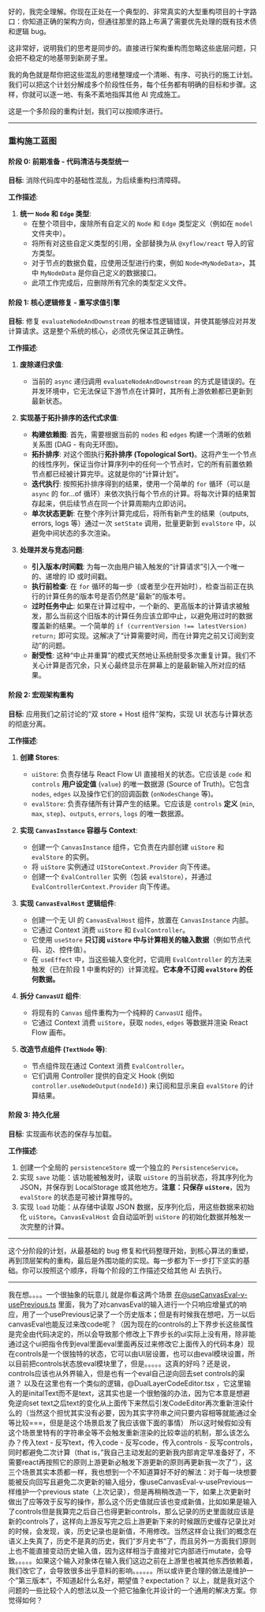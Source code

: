 

好的，我完全理解。你现在正处在一个典型的、非常真实的大型重构项目的十字路口：你知道正确的架构方向，但通往那里的路上布满了需要优先处理的既有技术债和逻辑 bug。

这非常好，说明我们的思考是同步的。直接进行架构重构而忽略这些底层问题，只会把不稳定的地基带到新房子里。

我的角色就是帮你把这些混乱的思绪整理成一个清晰、有序、可执行的施工计划。我们可以把这个计划分解成多个阶段性任务，每个任务都有明确的目标和步骤。这样，你就可以逐一地、有条不紊地指挥其他 AI 完成施工。

这是一个多阶段的重构计划，我们可以按顺序进行。

---

### 重构施工蓝图

#### **阶段 0: 前期准备 - 代码清洁与类型统一**

**目标**: 消除代码库中的基础性混乱，为后续重构扫清障碍。

**工作描述**:
1.  **统一 `Node` 和 `Edge` 类型**:
    *   在整个项目中，废除所有自定义的 `Node` 和 `Edge` 类型定义（例如在 `model` 文件夹中）。
    *   将所有对这些自定义类型的引用，全部替换为从 `@xyflow/react` 导入的官方类型。
    *   对于节点的数据负载，应使用泛型进行约束，例如 `Node<MyNodeData>`，其中 `MyNodeData` 是你自己定义的数据接口。
    *   此项工作完成后，应删除所有冗余的类型定义文件。

#### **阶段 1: 核心逻辑修复 - 重写求值引擎**

**目标**: 修复 `evaluateNodeAndDownstream` 的根本性逻辑错误，并使其能够应对并发计算请求。这是整个系统的核心，必须优先保证其正确性。

**工作描述**:
1.  **废除递归求值**:
    *   当前的 `async` 递归调用 `evaluateNodeAndDownstream` 的方式是错误的。在并发环境中，它无法保证下游节点在计算时，其所有上游依赖都已更新到最新状态。

2.  **实现基于拓扑排序的迭代式求值**:
    *   **构建依赖图**: 首先，需要根据当前的 `nodes` 和 `edges` 构建一个清晰的依赖关系图 (DAG - 有向无环图)。
    *   **拓扑排序**: 对这个图执行**拓扑排序 (Topological Sort)**。这将产生一个节点的线性序列，保证当你计算序列中的任何一个节点时，它的所有前置依赖节点都已经被计算完毕。这就是你的“计算计划”。
    *   **迭代执行**: 按照拓扑排序得到的结果，使用一个简单的 `for` 循环（可以是 `async` 的 for...of 循环）来依次执行每个节点的计算。将每次计算的结果暂存起来，供后续节点在同一个计算周期内立即访问。
    *   **单次状态更新**: 在整个序列计算完成后，将所有新产生的结果（outputs, errors, logs 等）通过一次 `setState` 调用，批量更新到 `evalStore` 中，以避免中间状态的多次渲染。

3.  **处理并发与竞态问题**:
    *   **引入版本/时间戳**: 为每一次由用户输入触发的“计算请求”引入一个唯一的、递增的 ID 或时间戳。
    *   **执行前检查**: 在 `for` 循环的每一步（或者至少在开始时），检查当前正在执行的计算任务的版本号是否仍然是“最新”的版本号。
    *   **过时任务中止**: 如果在计算过程中，一个新的、更高版本的计算请求被触发，那么当前这个旧版本的计算任务应该立即中止，以避免用过时的数据覆盖新的结果。一个简单的 `if (currentVersion !== latestVersion) return;` 即可实现。这解决了“计算需要时间，而在计算完之前又订阅到变动”的问题。
    *   **耐受性**: 这种“中止并重算”的模式天然地让系统耐受多次重复计算。我们不关心计算是否冗余，只关心最终显示在屏幕上的是最新输入所对应的结果。

#### **阶段 2: 宏观架构重构**

**目标**: 应用我们之前讨论的“双 store + Host 组件”架构，实现 UI 状态与计算状态的彻底分离。

**工作描述**:
1.  **创建 Stores**:
    *   `uiStore`: 负责存储与 React Flow UI 直接相关的状态。它应该是 `code` 和 `controls` **用户设定值** (`value`) 的唯一数据源 (Source of Truth)。它包含 `nodes`, `edges` 以及操作它们的回调函数 (`onNodesChange` 等)。
    *   `evalStore`: 负责存储所有计算产生的结果。它应该是 `controls` **定义** (`min`, `max`, `step`)、`outputs`, `errors`, `logs` 的唯一数据源。

2.  **实现 `CanvasInstance` 容器与 Context**:
    *   创建一个 `CanvasInstance` 组件，它负责在内部创建 `uiStore` 和 `evalStore` 的实例。
    *   将 `uiStore` 实例通过 `UIStoreContext.Provider` 向下传递。
    *   创建一个 `EvalController` 实例（包装 `evalStore`），并通过 `EvalControllerContext.Provider` 向下传递。

3.  **实现 `CanvasEvalHost` 逻辑组件**:
    *   创建一个无 UI 的 `CanvasEvalHost` 组件，放置在 `CanvasInstance` 内部。
    *   它通过 Context 消费 `uiStore` 和 `EvalController`。
    *   它使用 `useStore` **只订阅 `uiStore` 中与计算相关的输入数据**（例如节点代码、边、控件值）。
    *   在 `useEffect` 中，当这些输入变化时，它调用 `EvalController` 的方法来触发（已在阶段 1 中重构好的）计算流程。**它本身不订阅 `evalStore` 的任何数据。**

4.  **拆分 `CanvasUI` 组件**:
    *   将现有的 `Canvas` 组件重构为一个纯粹的 `CanvasUI` 组件。
    *   它通过 Context 消费 `uiStore`，获取 `nodes`, `edges` 等数据并渲染 React Flow 画布。

5.  **改造节点组件 (`TextNode` 等)**:
    *   节点组件现在通过 Context 消费 `EvalController`。
    *   它们调用 Controller 提供的自定义 Hook (例如 `controller.useNodeOutput(nodeId)`) 来订阅和显示来自 `evalStore` 的计算结果。

#### **阶段 3: 持久化层**

**目标**: 实现画布状态的保存与加载。

**工作描述**:
1.  创建一个全局的 `persistenceStore` 或一个独立的 `PersistenceService`。
2.  实现 `save` 功能：该功能被触发时，读取 `uiStore` 的当前状态，将其序列化为 JSON，并保存到 LocalStorage 或其他地方。**注意：只保存 `uiStore`**，因为 `evalStore` 的状态是可被计算推导的。
3.  实现 `load` 功能：从存储中读取 JSON 数据，反序列化后，用这些数据来初始化 `uiStore`。`CanvasEvalHost` 会自动监听到 `uiStore` 的初始化数据并触发一次完整的计算。

---

这个分阶段的计划，从最基础的 bug 修复和代码整理开始，到核心算法的重塑，再到顶层架构的重构，最后是外围功能的实现。每一步都为下一步打下坚实的基础。你可以按照这个顺序，将每个阶段的工作描述交给其他 AI 去执行。







---


我在想。。。。一个很抽象的玩意儿
就是你看这两个场景
在@useCanvasEval-v-usePrevious.ts 里面，我为了对canvasEval的输入进行一个只响应增量式的响应，用了一个usePrevious记录了一个历史版本；但是有时候我在想吧，万一以后canvasEval也能反过来改code呢？（因为现在的controls的上下界步长这些属性是完全由代码决定的，所以会导致那个修改上下界步长的ui实际上没有用，除非能通过这个ui把指令传到eval里面eval里面再反过来修改它上面传入的代码本身）现在controls是一个很独特的状态，它可以由UI层设置，也可以由eval模块设置，所以目前把controls状态放eval模块里了，但是。。。。。这真的好吗？还是说，controls应该也从外界输入，但是也有一个eval自己逆向回去set controls的渠道？
以及在这里也有一个类似的逻辑，@DualLayerCodeEditor.tsx ，它这里输入的是initalText而不是text，这其实也是一个很勉强的办法，因为它本意是想避免逆向set text之后text的变化从上面传下来然后引发CodeEditor再次重新渲染什么的（当然这个担忧其实没有必要，因为其实字符串之间只要内容相等就能通过全等比较===，但是是这个场景启发了我应该做下面的事情）
所以这时候假如没有这个场景里特有的字符串全等不会触发重新渲染的比较幸运的机制，那么该怎么办？传入text - 反写text，传入code - 反写code，传入controls - 反写controls，同时都避免二次计算（that is，”我自己主动发起的更新我内部肯定早准备好了，不需要react再按照它的原则上游更新必触发下游更新的原则再更新我一次了“），这三个场景其实本质都一样，我也想到一个不知道算好不好的解法：对于每一块想要能被反向回写且避免二次更新的输入组分，像useCanvasEval-v-usePrevious一样维护一个previous state（上次记录），但是再稍稍改造一下，如果上次更新时做出了应等效于反写的操作，那么这个历史值就应该也变成新值，比如如果是输入了controls但是我算完之后自己也得更新controls，那么记录的历史里面就应该是新的controls了，这样向上游反写完之后上游更新下来的时候跟历史缓存记录比对的时候，会发现，诶，历史记录也是新值，不用修改。当然这样会让我们的概念在语义上失真了，历史不是真的历史，我们”岁月史书“了，而且另外一方面我们原则上也不能直接变动历史输入值，因为这样相当于直接对它内部进行mutate，会导致。。。。。如果这个输入对象体在输入我们这边之前在上游里也被其他东西依赖着，我们改它了，会导致很多出乎意料的影响。。。。。。所以或许更合理的做法是维护一个”第三版本“，不知道起什么名好，期望值？expectation？
以上，就是我对这个问题的一些比较个人的想法以及一个把它抽象化并设计的一个通用的解决方案。你觉得如何？